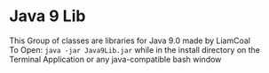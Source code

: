 # Java 9 Lib
This Group of classes are libraries for Java 9.0 made by LiamCoal  
To Open: `java -jar Java9Lib.jar` while in the install directory on the 
Terminal Application or any java-compatible bash window 

